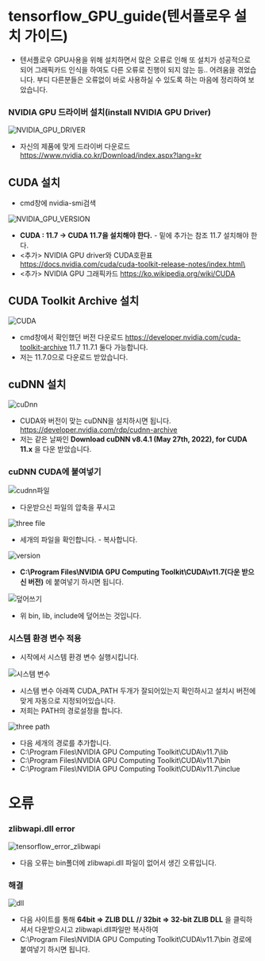 # tensorflow_GPU_guide(텐서플로우 설치 가이드)
* 텐서플로우 GPU사용을 위해 설치하면서 많은 오류로 인해 또 설치가 성공적으로 되어 그래픽카드 인식을 하여도 다른 오류로 진행이 되지 않는 등.. 어려움을 겪었습니다. 부디 다른분들은 오류없이 바로 사용하실 수 있도록 하는 마음에 정리하여 보았습니다.


### NVIDIA GPU 드라이버 설치(install NVIDIA GPU Driver)
![NVIDIA_GPU_DRIVER](https://user-images.githubusercontent.com/39722575/204004320-f6f368a7-5d68-4a5a-9da1-1dceabbb2d25.PNG)
* 자신의 제품에 맞게 드라이버 다운로드 https://www.nvidia.co.kr/Download/index.aspx?lang=kr
## CUDA 설치
* cmd창에 nvidia-smi검색

![NVIDIA_GPU_VERSION](https://user-images.githubusercontent.com/39722575/204002507-e3ae8ad5-36f7-4162-b2aa-612ff10f4f0c.PNG)

* **CUDA : 11.7 ->  CUDA 11.7을 설치해야 한다.** - 밑에 추가는 참조 11.7 설치해야 한다.
* <추가> NVIDIA GPU driver와 CUDA호환표 https://docs.nvidia.com/cuda/cuda-toolkit-release-notes/index.html\
* <추가> NVIDIA GPU 그래픽카드 https://ko.wikipedia.org/wiki/CUDA

## CUDA Toolkit Archive 설치
![CUDA](https://user-images.githubusercontent.com/39722575/204006015-fc679c67-4d80-4228-bffc-fdaa7b083222.PNG)
* cmd창에서 확인했던 버전 다운로드 https://developer.nvidia.com/cuda-toolkit-archive 11.7 11.7.1 둘다 가능합니다.
* 저는 11.7.0으로 다운로드 받았습니다.
## cuDNN 설치
![cuDnn](https://user-images.githubusercontent.com/39722575/204006675-3f00aa63-40e8-4a9e-beba-46564462160f.PNG)
* CUDA와 버전이 맞는 cuDNN을 설치하시면 됩니다. https://developer.nvidia.com/rdp/cudnn-archive
* 저는 같은 날짜인 **Download cuDNN v8.4.1 (May 27th, 2022), for CUDA 11.x** 을 다운 받았습니다.

### cuDNN CUDA에 붙여넣기

![cudnn파일](https://user-images.githubusercontent.com/39722575/204008431-021d8631-d6e2-417a-9082-8153f3568a1f.PNG)

* 다운받으신 파일의 압축을 푸시고 

![three file](https://user-images.githubusercontent.com/39722575/204008467-61aeb7f8-c6d6-4cfd-8d1d-f5edd707a779.PNG)

* 세개의 파일을 확인합니다. - 복사합니다.

![version](https://user-images.githubusercontent.com/39722575/204008450-d91573e9-58b1-45b4-b5ff-916065135608.PNG)

* **C:\Program Files\NVIDIA GPU Computing Toolkit\CUDA\v11.7(다운 받으신 버전)** 에 붙여넣기 하시면 됩니다.

![덮어쓰기](https://user-images.githubusercontent.com/39722575/204008918-e45c5162-1d6f-4d54-8b1f-70889ff71b25.PNG)
* 위 bin, lib, include에 덮어쓰는 것입니다.

### 시스템 환경 변수 적용
* 시작에서 시스템 환경 변수 실행시킵니다.


![시스템 변수](https://user-images.githubusercontent.com/39722575/204010255-3e0b4f4a-4114-48fe-98cd-6da3984f76c2.PNG)
* 시스템 변수 아래쪽 CUDA_PATH 두개가 잘되어있는지 확인하시고 설치시 버전에 맞게 자동으로 지정되어있습니다.
* 저희는 PATH의 경로설정을 합니다.

![three path](https://user-images.githubusercontent.com/39722575/204010261-50ed0045-7715-4729-8640-ade666379ee7.PNG)
* 다음 세개의 경로를 추가합니다.
* C:\Program Files\NVIDIA GPU Computing Toolkit\CUDA\v11.7\lib
* C:\Program Files\NVIDIA GPU Computing Toolkit\CUDA\v11.7\bin
* C:\Program Files\NVIDIA GPU Computing Toolkit\CUDA\v11.7\inclue


# 오류
### zlibwapi.dll error
![tensorflow_error_zlibwapi](https://user-images.githubusercontent.com/39722575/204003032-61b15473-0e3f-4f95-82e7-501367528247.PNG)

* 다음 오류는 bin폴더에 zlibwapi.dll 파일이 없어서 생긴 오류입니다.
### 해결

![dll](https://user-images.githubusercontent.com/39722575/204011099-21f72b54-5f68-4040-9e15-eb33e1ee1627.PNG)
* 다음 사이트를 통해 **64bit => ZLIB DLL // 32bit => 32-bit ZLIB DLL** 을 클릭하셔서 다운받으시고 zlibwapi.dll파일만 복사하여
* C:\Program Files\NVIDIA GPU Computing Toolkit\CUDA\v11.7\bin 경로에 붙여넣기 하시면 됩니다.  
